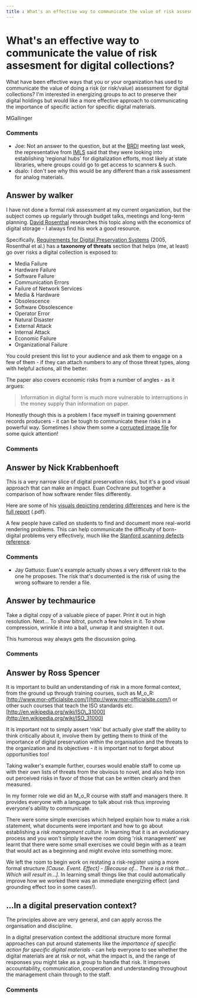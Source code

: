 ```yaml
---
title : What's an effective way to communicate the value of risk assesment for digital collections?
---
```

What's an effective way to communicate the value of risk assesment for digital collections?
=====================
What have been effective ways that you or your organization has used to
communicate the value of doing a risk (or risk/value) assessment for
digital collections? I'm interested in energizing groups to act to
preserve their digital holdings but would like a more effective approach
to communicating the importance of specific action for specific digital
materials.

MGallinger

### Comments ###
* Joe: Not an answer to the question, but at the
[BRDI](http://www.nationalacademies.org/brdi) meeting last week, the
representative from [IMLS](http://www.imls.gov) said that they were
looking into establishing 'regional hubs' for digitalization efforts,
most likely at state libraries, where groups could go to get access to
scanners & such.
* dsalo: I don't see why this would be any different than a risk assessment for
analog materials.


Answer by walker
----------------
I have not done a formal risk assessment at my current organization, but
the subject comes up regularly through budget talks, meetings and
long-term planning. [David Rosenthal](http://blog.dshr.org/) researches
this topic along with the economics of digital storage - I always find
his work a good resource.

Specifically, [Requirements for Digital Preservation
Systems](http://www.dlib.org/dlib/november05/rosenthal/11rosenthal.html)
(2005, Rosenthal et al.) has a **taxonomy of threats** section that
helps (me, at least) go over risks a digital collection is exposed to:

-   Media Failure
-   Hardware Failure
-   Software Failure
-   Communication Errors
-   Failure of Network Services
-   Media & Hardware
-   Obsolescence
-   Software Obsolescence
-   Operator Error
-   Natural Disaster
-   External Attack
-   Internal Attack
-   Economic Failure
-   Organizational Failure

You could present this list to your audience and ask them to engage on a
few of them - if they can attach numbers to any of those threat types,
along with helpful actions, all the better.

The paper also covers economic risks from a number of angles - as it
argues:

> Information in digital form is much more vulnerable to interruptions
> in the money supply than information on paper.

Honestly though this is a problem I face myself in training government
records producers - it can be tough to communicate these risks in a
powerful way. Sometimes I show them some a [corrupted image
file](http://www.flickr.com/photos/chi_nitro/3333952347/) for some quick
attention!

### Comments ###

Answer by Nick Krabbenhoeft
----------------
This is a very narrow slice of digital preservation risks, but it's a
good visual approach that can make an impact. Euan Cochrane put together
a comparison of how software render files differently.

Here are some of his [visuals depicting rendering
differences](http://archives.govt.nz/resources/information-management-research/rendering-matters-report-results-research-digital-object-0)
and here is the [full
report](http://archives.govt.nz/sites/default/files/Rendering_Matters.pdf)
(.pdf).

A few people have called on students to find and document more
real-world rendering problems. This can help communicate the difficulty
of born-digital problems very effectively, much like the [Stanford
scanning defects
reference](http://lib.stanford.edu/digital-production-services/quality-assurance-image-defects).

### Comments ###
* Jay Gattuso: Euan's example actually shows a very different risk to the one he
proposes. The risk that's documented is the risk of using the wrong
software to render a file.

Answer by techmaurice
----------------
Take a digital copy of a valuable piece of paper. Print it out in high
resolution. Next... To show bitrot, punch a few holes in it. To show
compression, wrinkle it into a ball, unwrap it and straighten it out.

This humorous way always gets the discussion going.

### Comments ###

Answer by Ross Spencer
----------------
It is important to build an understanding of risk in a more formal
context, from the ground up through training courses, such as M\_o\_R:
[http://www.mor-officialsite.com/](http://www.mor-officialsite.com/) or
other such courses that teach the ISO standards etc.
[http://en.wikipedia.org/wiki/ISO\_31000](http://en.wikipedia.org/wiki/ISO_31000)

It is important not to simply assert 'risk' but actually give staff the
ability to think critically about it, involve them by getting them to
think of the importance of digital preservation within the organisation
and the threats to the organization and its objectives - it is important
not to forget about opportunities too!

Taking walker's example further, courses would enable staff to come up
with their own lists of threats from the obvious to novel, and also help
iron out perceived risks in favor of those that can be written clearly
and then measured.

In my former role we did an M\_o\_R course with staff and managers
there. It provides everyone with a language to talk about risk thus
improving everyone's ability to communicate.

There were some simple exercises which helped explain how to make a risk
statement, what documents were important and how to go about
establishing a *risk management culture*. In learning that it is an
evolutionary process and you won't simply leave the room doing 'risk
management' we learnt that there were some small exercises we could
begin with as a team that would act as a beginning and might evolve into
something more.

We left the room to begin work on restating a risk-register using a more
formal structure *[Cause. Event. Effect]* - *[Because of... There is a
risk that... Which will result in...]*. In learning small things like
that could automatically improve how we worked there was an immediate
energizing effect (and grounding effect too in some cases!).

...In a digital preservation context?
-------------------------------------

The principles above are very general, and can apply across the
organisation and discipline.

In a digital preservation context the additional structure more formal
approaches can put around statements like the *importance of specific
action for specific digital materials* - can help everyone to see
whether the digital materials are at risk *or* not, what the impact is,
and the range of responses you might take as a group to handle that
risk. It improves accountability, communication, cooperation and
understanding throughout the management chain through to the staff.

### Comments ###

